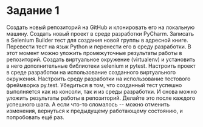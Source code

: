 # Задание 1

Создать новый репозиторий на GitHub и клонировать его на локальную машину.
Создать новый проект в среде разработки PyCharm.
Записать в Selenium Builder тест для создания новой группы в адресной книге.
Перевести тест на язык Python и перенести его в среду разработки.
В этот момент можно уложить промежуточные результаты работы в репозиторий.
Создать виртуальное окружение (virtualenv) и установить в него дополнительные библиотеки selenium и pytest.
Настроить проект в среде разработки на использование созданного виртуального окружения.
Настроить среду разработки на использование тестового фреймворка py.test.
Убедиться в том, что созданный тест успешно выполняется как из консоли, так и из среды разработки.
И снова можно уложить результаты работы в репозиторий. Делайте это после каждого успешного шага. А если что-то сломалось -- можно отменить изменения, вернуться к предыдущему работающему состоянию, и попробовать ещё раз.
